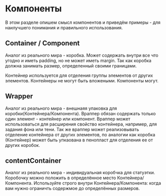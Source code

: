 # Компоненты 
В этом разделе опишем смысл компонентов и приведём примеры - для наилучшего понимания и правильного использования.

## Container / Component
Аналог из реального мира - коробка. Может содержать внутри все что угодно и иметь padding, но не может иметь margin. Так как коробка должна занимать размер, определенный своими границами. 

Контейнер используется для отделения группы элементов от других элементов. Контейнеры не могут быть вложеными. Компоненты могут. 

## Wrapper
Аналог из реального мира - внешнаяя упаковка для коробки(Контейнера/Компонента). Враппер обязан содержать только один элемент - контейнер или компонент. Враппер может использоваться для расширения свойство контейнера, например, для задания фона или тени. Так же враппер может реализовывать отделение контейнера от других элементов, по аналогии как коробка (Контейнер) может быть упкаована в пенопласт для отделения ее от других коробок. 

## contentContainer
Аналог из реального мира - индивидуальная коробчка для статуэтки. Коробочку можно положить в определённое место Контейнера/Компонента. Используйте строго внутри Контейнера/Компонента: когда вам нужно ограничть содержмое до определённых размеров. 
